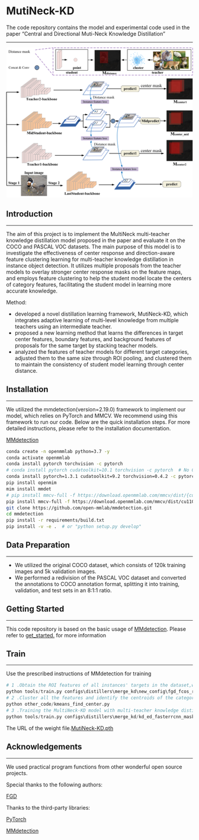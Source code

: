 # MutiNeck-KD

The code repository contains the model and experimental code used in the paper “Central and Directional Muti-Neck Knowledge Distillation”

---

![MutiNeck.png](MutiNeck-KD%20b09ac095799f412e9a2e3dcc476a8ab2/MutiNeck.png)

## Introduction

---

The aim of this project is to implement the MultiNeck multi-teacher knowledge distillation model proposed in the paper and evaluate it on the COCO and PASCAL VOC datasets. The main purpose of this model is to investigate the effectiveness of center response and direction-aware feature clustering learning for multi-teacher knowledge distillation in instance object detection. It utilizes multiple proposals from the teacher models to overlay stronger center response masks on the feature maps, and employs feature clustering to help the student model locate the centers of category features, facilitating the student model in learning more accurate knowledge.

Method:

- developed a novel distillation learning framework, MutiNeck-KD, which integrates adaptive learning of multi-level knowledge from multiple teachers using an intermediate teacher.
- proposed a new learning method that learns the differences in target center features, boundary features, and background features of proposals for the same target by stacking teacher models.
- analyzed the features of teacher models for different target categories, adjusted them to the same size through ROI pooling, and clustered them to maintain the consistency of student model learning through center distance.

## ****Installation****

---

We utilized the mmdetection(version=2.19.0) framework to implement our model, which relies on PyTorch and MMCV. We recommend using this framework to run our code. Below are the quick installation steps. For more detailed instructions, please refer to the installation documentation.

[MMdetection](https://github.com/open-mmlab/mmdetection)

```bash
conda create -n openmmlab python=3.7 -y
conda activate openmmlab
conda install pytorch torchvision -c pytorch
# conda install pytorch cudatoolkit=10.1 torchvision -c pytorch  # No CUDA
conda install pytorch=1.3.1 cudatoolkit=9.2 torchvision=0.4.2 -c pytorch # Has CUDA
pip install openmim
mim install mmdet
# pip install mmcv-full -f https://download.openmmlab.com/mmcv/dist/{cu_version}/{torch_version}/index.html #Choose your version 
pip install mmcv-full -f https://download.openmmlab.com/mmcv/dist/cu110/torch1.7.0/index.html
git clone https://github.com/open-mmlab/mmdetection.git
cd mmdetection
pip install -r requirements/build.txt
pip install -v -e .  # or "python setup.py develop"
```

## ****Data Preparation****

---

- We utilized the original COCO dataset, which consists of 120k training images and 5k validation images.
- We performed a redivision of the PASCAL VOC dataset and converted the annotations to COCO annotation format, splitting it into training, validation, and test sets in an 8:1:1 ratio.

## ****Getting Started****

---

This code repository is based on the basic usage of [MMdetection](https://github.com/open-mmlab/mmdetection). Please refer to [get_started.](https://mmdetection.readthedocs.io/zh_CN/latest/get_started.html) for more information

## Train

---

Use the prescribed instructions of MMdetection for training

```python
# 1 .Obtain the ROI features of all instances' targets in the dataset,we can get the 'txt' files
python tools/train.py configs\distillers\merge_kd\new_config\fgd_fcos_r101_distill_ROI_features.py
# 2 .Cluster all the features and identify the centroids of the category features.
python other_code/kmeans_find_center.py
# 3 .Training the MultiNeck-KD model with multi-teacher knowledge distillation.
python tools/train.py configs\distillers\merge_kd/kd_ed_fasterrcnn_maskrcnn_resnet101_merge_resnet50_coco80_similarity05.py
```

The URL of the weight file.[MutiNeck-KD.pth](https://pan.baidu.com/s/17T6V1die7YxNu0YUGFQTLw?pwd=1110)

## ****Acknowledgements****

---

We used practical program functions from other wonderful open source projects.

Special thanks to the following authors:

[FGD](https://github.com/yzd-v/FGD)

Thanks to the third-party libraries:

[PyTorch](https://pytorch.org/)

[MMdetection](https://github.com/open-mmlab/mmdetection)